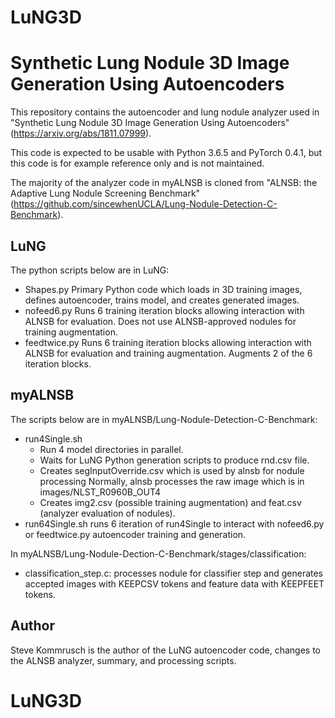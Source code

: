# LuNG3D

# Synthetic Lung Nodule 3D Image Generation Using Autoencoders
This repository contains the autoencoder and lung nodule analyzer used in "Synthetic Lung Nodule 3D Image Generation Using Autoencoders"(https://arxiv.org/abs/1811.07999).

This code is expected to be usable with Python 3.6.5 and PyTorch 0.4.1, but this code is for example reference only and is not maintained.

The majority of the analyzer code in myALNSB is cloned from "ALNSB: the Adaptive Lung Nodule Screening Benchmark"(https://github.com/sincewhenUCLA/Lung-Nodule-Detection-C-Benchmark).

## LuNG
The python scripts below are in LuNG:
* Shapes.py
  Primary Python code which loads in 3D training images, defines autoencoder,
  trains model, and creates generated images.
* nofeed6.py
  Runs 6 training iteration blocks allowing interaction with ALNSB for 
  evaluation. Does not use ALNSB-approved nodules for training augmentation.
* feedtwice.py
  Runs 6 training iteration blocks allowing interaction with ALNSB for 
  evaluation and training augmentation. Augments 2 of the 6 iteration blocks.

## myALNSB
The scripts below are in myALNSB/Lung-Nodule-Detection-C-Benchmark:
* run4Single.sh
  - Run 4 model directories in parallel.
  - Waits for LuNG Python generation scripts to produce rnd.csv file.
  - Creates segInputOverride.csv which is used by alnsb for nodule processing 
    Normally, alnsb processes the raw image which is in images/NLST_R0960B_OUT4
  - Creates img2.csv (possible training augmentation) and feat.csv
    (analyzer evaluation of nodules). 
* run64Single.sh runs 6 iteration of run4Single to interact with nofeed6.py
  or feedtwice.py autoencoder training and generation.
  
In myALNSB/Lung-Nodule-Dection-C-Benchmark/stages/classification:
* classification_step.c: processes nodule for classifier step and generates
  accepted images with KEEPCSV tokens and feature data with KEEPFEET tokens.

## Author

Steve Kommrusch is the author of the LuNG autoencoder code, changes to the ALNSB analyzer, summary, and processing scripts.

# LuNG3D
